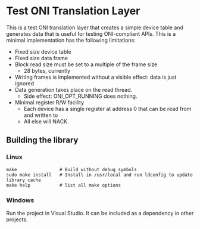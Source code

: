 # Test ONI Translation Layer
This is a test ONI translation layer that creates a simple device table and
generates data that is useful for testing ONI-compliant APIs. This is a minimal
implementation has the following limitations:

- Fixed size device table
- Fixed size data frame
- Block read size must be set to a multiple of the frame size 
    - 28 bytes, currently
- Writing frames is implemented without a visible effect: data is just ignored 
- Data generation takes place on the read thread.
    - Side effect: ONI_OPT_RUNNING does nothing. 
- Minimal register R/W facility
    - Each device has a single register at address 0 that can be read from and written to
    - All else will NACK.

## Building the library
### Linux
```
make                # Build without debug symbols
sudo make install   # Install in /usr/local and run ldconfig to update library cache
make help           # list all make options
```

### Windows
Run the project in Visual Studio. It can be included as a dependency in other
projects.
